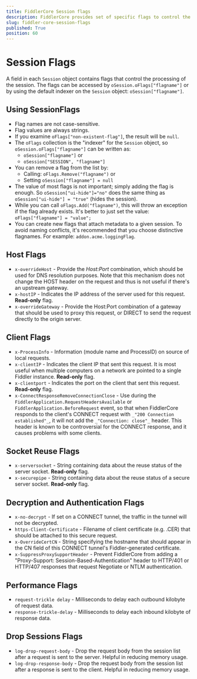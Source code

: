 ```yaml
---
title: FiddlerCore Session flags
description: FiddlerCore provides set of specific flags to control the processing of the Session object
slug: fiddler-core-session-flags
published: True
position: 60
---
```


# Session Flags

A field in each `Session` object contains flags that control the processing of the session. The flags can be accessed by `oSession.oFlags["flagname"]` or by using the default indexer on the `Session` object: `oSession["flagname"]`.

## Using SessionFlags

- Flag names are not case-sensitive.  
- Flag values are always strings.
- If you examine `oFlags["non-existent-flag"]`, the result will be `null`.
- The `oFlags` collection is the "indexer" for the `Session` object, so `oSession.oFlags["flagname"]` can be written as:
  - `oSession["flagname"]` or 
  - `oSession["SESSION", "flagname"]`
- You can remove a flag from the list by:
  - Calling: `oFlags.Remove("flagname")` or 
  - Setting `oSession["flagname"] = null`
- The value of most flags is not important; simply adding the flag is enough.  So `oSession["ui-hide"]="no"` does the same thing as `oSession["ui-hide"] = "true"` (hides the session).
- While you can call `oFlags.Add("flagname")`, this will throw an exception if the flag already exists.  It's better to just set the value: `oFlags["flagname"] = "value";`
- You can create new flags that attach metadata to a given session. To avoid naming conflicts, it's recommended that you choose distinctive flagnames. For example: `addon.acme.loggingFlag`.

## Host Flags

- `x-overrideHost` - Provide the _Host:Port_ combination, which should be used for DNS resolution purposes. Note that this mechanism does not change the HOST header on the request and thus is not useful if there's an upstream gateway.
- `x-hostIP` - Indicates the IP address of the server used for this request. **Read-only** flag.
- `x-overrideGateway` - Provide the Host:Port combination of a gateway that should be used to proxy this request, or DIRECT to send the request directly to the origin server.

## Client Flags

- `x-ProcessInfo` - Information (module name and ProcessID) on source of local requests.
- `x-clientIP` - Indicates the client IP that sent this request.  It is most useful when multiple computers on a network are pointed to a single Fiddler instance. **Read-only** flag.
- `x-clientport` - Indicates the port on the client that sent this request. **Read-only** flag.
- `x-ConnectResponseRemoveConnectionClose` - Use during the `FiddlerApplication.RequestHeadersAvailable` or `FiddlerApplication.BeforeRequest` event, so that when FiddlerCore responds to the client's CONNECT request with `_"200 Connection established"_`, it will not add the `_"Connection: close"_` header. This header is known to be controversial for the CONNECT response, and it causes problems with some clients.

## Socket Reuse Flags

- `x-serversocket` - String containing data about the reuse status of the server socket. **Read-only** flag.
- `x-securepipe` - String containing data about the reuse status of a secure server socket. **Read-only** flag.

## Decryption and Authentication Flags

- `x-no-decrypt` - If set on a CONNECT tunnel, the traffic in the tunnel will not be decrypted.
- `https-Client-Certificate` - Filename of client certificate (e.g. .CER) that should be attached to this secure request.
- `x-OverrideCertCN` - String specifying the hostname that should appear in the CN field of this CONNECT tunnel's Fiddler-generated certificate.
- `x-SuppressProxySupportHeader` - Prevent FiddlerCore from adding a "Proxy-Support: Session-Based-Authentication" header to HTTP/401 or HTTP/407 responses that request Negotiate or NTLM authentication.

## Performance Flags

- `request-trickle delay` - Milliseconds to delay each outbound kilobyte of request data.
- `response-trickle-delay` - Milliseconds to delay each inbound kilobyte of response data.

## Drop Sessions Flags

- `log-drop-request-body` - Drop the request body from the session list after a request is sent to the server.  Helpful in reducing memory usage.
- `log-drop-response-body` - Drop the request body from the session list after a response is sent to the client. Helpful in reducing memory usage.

